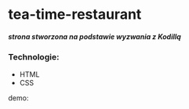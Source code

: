 # tea-time-restaurant
##### strona stworzona na podstawie wyzwania z Kodillą


### Technologie:
* HTML
* CSS

demo: 
